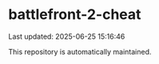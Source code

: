 # battlefront-2-cheat

Last updated: 2025-06-25 15:16:46

This repository is automatically maintained.
